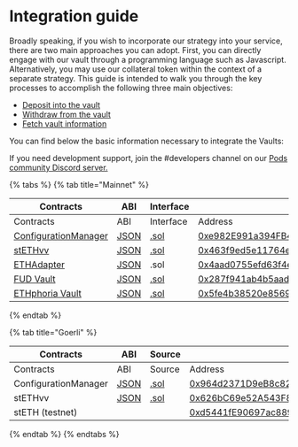 # Integration guide

Broadly speaking, if you wish to incorporate our strategy into your service, there are two main approaches you can adopt. First, you can directly engage with our vault through a programming language such as Javascript. Alternatively, you may use our collateral token within the context of a separate strategy. This guide is intended to walk you through the key processes to accomplish the following three main objectives:

* [Deposit into the vault](how-to-deposit.md)
* [Withdraw from the vault](how-to-withdraw.md)
* [Fetch vault information](how-to-read-vault-info.md)

You can find below the basic information necessary to integrate the Vaults:

If you need development support, join the #developers channel on our [Pods community Discord server.](https://discord.gg/Qf7utym) ​

{% tabs %}
{% tab title="Mainnet" %}
<table data-header-hidden><thead><tr><th width="247">Contracts</th><th width="110">ABI</th><th width="109">Interface</th><th width="276">Address</th></tr></thead><tbody><tr><td>Contracts</td><td>ABI</td><td>Interface</td><td>Address</td></tr><tr><td><a href="https://github.com/pods-finance/yield-contracts/blob/main/contracts/configuration/ConfigurationManager.sol">ConfigurationManager</a></td><td><a href="https://github.com/pods-finance/yield-contracts/blob/main/abi/ConfigurationManager.json">JSON</a></td><td><a href="https://github.com/pods-finance/yield-contracts/blob/main/contracts/configuration/ConfigurationManager.sol">.sol</a></td><td><a href="https://etherscan.io/address/0xe982E991a394FB4d91521a14f559C98aE29186e2">0xe982E991a394FB4d91521a14f559C98aE29186e2</a></td></tr><tr><td><a href="./#option-series">stETHvv</a></td><td><a href="https://github.com/pods-finance/yield-contracts/blob/main/abi/STETHVault.json">JSON</a></td><td><a href="https://github.com/pods-finance/yield-contracts/blob/main/contracts/interfaces/IVault.sol">.sol</a></td><td><a href="https://etherscan.io/address/0x463f9ed5e11764eb9029762011a03643603ad879#readContract">0x463f9ed5e11764eb9029762011a03643603ad879</a></td></tr><tr><td><a href="./#option-series">ETHAdapter</a></td><td><a href="https://github.com/pods-finance/yield-contracts/blob/main/abi/ETHAdapter.json">JSON</a></td><td>.sol</td><td><a href="https://etherscan.io/address/0x4aad0755efd63f4e9b7fac19bd426db4a0d9b5e8">0x4aad0755efd63f4e9b7fac19bd426db4a0d9b5e8</a></td></tr><tr><td><a href="./#option-series">FUD Vault</a></td><td><a href="https://github.com/pods-finance/yield-contracts/blob/main/abi/STETHVault.json">JSON</a></td><td><a href="https://github.com/pods-finance/yield-contracts/blob/main/contracts/interfaces/IVault.sol">.sol</a></td><td><a href="https://etherscan.io/address/0x287f941ab4b5aadad2f13f9363fcec8ee312a969">0x287f941ab4b5aadad2f13f9363fcec8ee312a969</a></td></tr><tr><td><a href="./#option-series">ETHphoria Vault</a></td><td><a href="https://github.com/pods-finance/yield-contracts/blob/main/abi/STETHVault.json">JSON</a></td><td><a href="https://github.com/pods-finance/yield-contracts/blob/main/contracts/interfaces/IVault.sol">.sol</a></td><td><a href="https://etherscan.io/address/0x5fe4b38520e856921978715c8579d2d7a4d2274f">0x5fe4b38520e856921978715c8579d2d7a4d2274f</a></td></tr></tbody></table>
{% endtab %}

{% tab title="Goerli" %}
<table data-header-hidden><thead><tr><th width="247">Contracts</th><th width="91">ABI</th><th width="89">Source</th><th width="276">Address</th></tr></thead><tbody><tr><td>Contracts</td><td>ABI</td><td>Source</td><td>Address</td></tr><tr><td>ConfigurationManager</td><td><a href="https://github.com/pods-finance/yield-contracts/blob/main/abi/ConfigurationManager.json">JSON</a></td><td><a href="https://github.com/pods-finance/yield-contracts/blob/main/contracts/configuration/ConfigurationManager.sol">.sol</a></td><td><a href="https://goerli.etherscan.io/address/0x964d2371D9eB8c824E500E5c24FFbD5C3cA08772#code">0x964d2371D9eB8c824E500E5c24FFbD5C3cA08772</a></td></tr><tr><td>stETHvv</td><td><a href="https://github.com/pods-finance/yield-contracts/blob/main/abi/STETHVault.json">JSON</a></td><td><a href="https://github.com/pods-finance/yield-contracts/blob/main/contracts/vaults/STETHVault.sol">.sol</a></td><td><a href="https://goerli.etherscan.io/address/0x626bC69e52A543F8dea317Ff885C9060b8ebbbf5#code">0x626bC69e52A543F8dea317Ff885C9060b8ebbbf5</a></td></tr><tr><td>stETH (testnet)</td><td></td><td></td><td><a href="https://goerli.etherscan.io/address/0xd5441fE90697ac88931F6Ed84bF4C892710E8B23#code">0xd5441fE90697ac88931F6Ed84bF4C892710E8B23</a></td></tr></tbody></table>
{% endtab %}
{% endtabs %}
